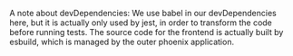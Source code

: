 A note about devDependencies: We use babel in our devDependencies here, but 
it is actually only used by jest, in order to transform the code before running tests.
The source code for the frontend is actually built by esbuild, which is managed by the outer phoenix application.

